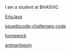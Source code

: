I am a student at BHASVIC

[ErisJava](https://github.com/BHASVIC-ErisPetersOtchere24/ErisJava)

[psuedocode-challenges-code](https://github.com/BHASVIC-ErisPetersOtchere24/psuedocode-challenges-code)

[homework](https://github.com/BHASVIC-CompSci/homework-BHASVIC-ErisPetersOtchere24)

[animanlopoly](https://github.com/BHASVIC-CompSci/animalopoly-BHASVIC-ErisPetersOtchere24)
